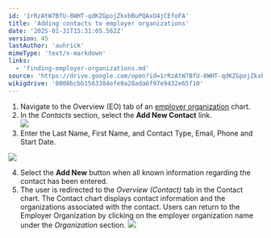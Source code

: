 ```yaml
---
id: '1rRzAtW7BfU-8WHT-qdKZGpojZkxbBuPQAxO4jCEfoFA'
title: 'Adding contacts to employer organizations'
date: '2025-01-31T15:31:05.562Z'
version: 45
lastAuthor: 'auhrick'
mimeType: 'text/x-markdown'
links:
  - 'finding-employer-organizations.md'
source: 'https://drive.google.com/open?id=1rRzAtW7BfU-8WHT-qdKZGpojZkxbBuPQAxO4jCEfoFA'
wikigdrive: '0008bcbb1563384efe0a28ada6f97e9432e65f10'
---
```

1. Navigate to the Overview (EO) tab of an [employer organization](finding-employer-organizations.md) chart.
2. In the <em>Contacts</em> section, select the <strong>Add New Contact</strong> link.  
    ![](../adding-contacts-to-employer-organizations.assets/a6735fd85a5d1c1c422dc5f9567ccfd3.png)
3. Enter the Last Name, First Name, and Contact Type, Email, Phone and Start Date.

![](../adding-contacts-to-employer-organizations.assets/b52bc2c58fe894c37a87ef56a9d46a08.png)

4. Select the <strong>Add New</strong> button when all known information regarding the contact has been entered.
5. The user is redirected to the <em>Overview (Contact)</em> tab in the Contact chart. The Contact chart displays contact information and the organizations associated with the contact. Users can return to the Employer Organization by clicking on the employer organization name under the <em>Organization</em> section.
    ![](../adding-contacts-to-employer-organizations.assets/5d970400bc6425a965362f3598e7b672.png)
